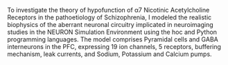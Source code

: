 To investigate the theory of hypofunction of α7 Nicotinic Acetylcholine Receptors in the pathoetiology of Schizophrenia, I modeled the realistic biophysics of the 
aberrant neuronal circuitry implicated in neuroimaging studies in the NEURON Simulation Environment using the hoc and Python programming languages. The model comprises 
Pyramidal cells and GABA interneurons in the PFC, expressing 19 ion channels, 5 receptors, buffering mechanism, leak currents, and Sodium, Potassium and Calcium pumps. 


